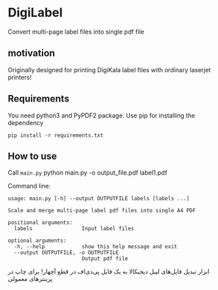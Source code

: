 # DigiLabel
Convert multi-page label files into single pdf file

## motivation
Originally designed for printing DigiKala label files with ordinary laserjet printers!

## Requirements
You need python3 and PyPDF2 package. Use pip for installing the dependency

    pip install -r requirements.txt
    
## How to use
Call `main.py` 
  python main.py -o output_file.pdf label1.pdf 
  
Command line:

    usage: main.py [-h] --output OUTPUTFILE labels [labels ...]

    Scale and merge multi-page label pdf files into single A4 PDF

    positional arguments:
      labels                Input label files

    optional arguments:
      -h, --help            show this help message and exit
      --output OUTPUTFILE, -o OUTPUTFILE
                            Output pdf file
                            
                            
                            
                            
ابزار تبدیل فایل‌های لیبل دیجیکالا به یک فایل پی‌دی‌اف در قطع آ‌چهار! برای چاپ در پرینتر‌های معمولی
